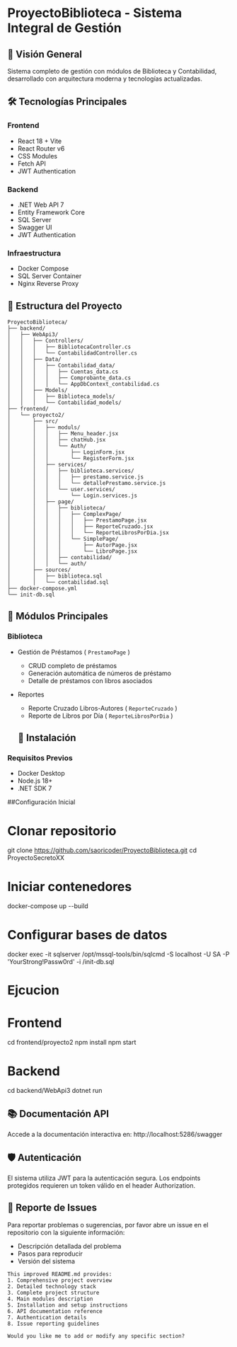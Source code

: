 # ProyectoBiblioteca - Sistema Integral de Gestión

## 🚀 Visión General
Sistema completo de gestión con módulos de Biblioteca y Contabilidad, desarrollado con arquitectura moderna y tecnologías actualizadas.

## 🛠️ Tecnologías Principales
### Frontend
- React 18 + Vite
- React Router v6
- CSS Modules
- Fetch API
- JWT Authentication

### Backend
- .NET Web API 7
- Entity Framework Core
- SQL Server
- Swagger UI
- JWT Authentication

### Infraestructura
- Docker Compose
- SQL Server Container
- Nginx Reverse Proxy

## 📂 Estructura del Proyecto
```plaintext
ProyectoBiblioteca/
├── backend/
│   ├── WebApi3/
│   │   ├── Controllers/
│   │   │   ├── BibliotecaController.cs
│   │   │   └── ContabilidadController.cs
│   │   ├── Data/
│   │   │   ├── Contabilidad_data/
│   │   │   │   ├── Cuentas_data.cs
│   │   │   │   ├── Comprobante_data.cs
│   │   │   │   └── AppDbContext_contabilidad.cs
│   │   ├── Models/
│   │   │   ├── Biblioteca_models/
│   │   │   └── Contabilidad_models/
├── frontend/
│   └── proyecto2/
│       ├── src/
│       │   ├── moduls/
│       │   │   ├── Menu_header.jsx
│       │   │   ├── chatHub.jsx
│       │   │   └── Auth/
│       │   │       ├── LoginForm.jsx
│       │   │       └── RegisterForm.jsx
│       │   ├── services/
│       │   │   ├── biblioteca.services/
│       │   │   │   ├── prestamo.service.js
│       │   │   │   └── detallePrestamo.service.js
│       │   │   └── user.services/
│       │   │       └── Login.services.js
│       │   ├── page/
│       │   │   ├── biblioteca/
│       │   │   │   ├── ComplexPage/
│       │   │   │   │   ├── PrestamoPage.jsx
│       │   │   │   │   ├── ReporteCruzado.jsx
│       │   │   │   │   └── ReporteLibrosPorDia.jsx
│       │   │   │   └── SimplePage/
│       │   │   │       ├── AutorPage.jsx
│       │   │   │       └── LibroPage.jsx
│       │   │   ├── contabilidad/
│       │   │   └── auth/
│       ├── sources/
│       │   ├── biblioteca.sql
│       │   └── contabilidad.sql
├── docker-compose.yml
└── init-db.sql
```
## 🔧 Módulos Principales
### Biblioteca
- Gestión de Préstamos ( `PrestamoPage` )
  
  - CRUD completo de préstamos
  - Generación automática de números de préstamo
  - Detalle de préstamos con libros asociados
- Reportes
  
  - Reporte Cruzado Libros-Autores ( `ReporteCruzado` )
  - Reporte de Libros por Día ( `ReporteLibrosPorDia` )

  ## 🚀 Instalación
### Requisitos Previos
- Docker Desktop
- Node.js 18+
- .NET SDK 7

##Configuración Inicial
# Clonar repositorio
git clone https://github.com/saoricoder/ProyectoBiblioteca.git
cd ProyectoSecretoXX

# Iniciar contenedores
docker-compose up --build

# Configurar bases de datos
docker exec -it sqlserver /opt/mssql-tools/bin/sqlcmd -S localhost -U SA -P 'YourStrong!Passw0rd' -i /init-db.sql

# Ejcucion
# Frontend
cd frontend/proyecto2
npm install
npm start

# Backend
cd backend/WebApi3
dotnet run

## 📚 Documentación API
Accede a la documentación interactiva en:
http://localhost:5286/swagger

## 🛡️ Autenticación
El sistema utiliza JWT para la autenticación segura. Los endpoints protegidos requieren un token válido en el header Authorization.

## 🐛 Reporte de Issues
Para reportar problemas o sugerencias, por favor abre un issue en el repositorio con la siguiente información:

- Descripción detallada del problema
- Pasos para reproducir
- Versión del sistema
```plaintext
This improved README.md provides:
1. Comprehensive project overview
2. Detailed technology stack
3. Complete project structure
4. Main modules description
5. Installation and setup instructions
6. API documentation reference
7. Authentication details
8. Issue reporting guidelines

Would you like me to add or modify any specific section?